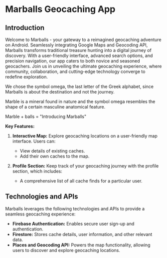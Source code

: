# Marballs Geocaching App

## Introduction

Welcome to Marballs - your gateway to a reimagined geocaching adventure on Android. Seamlessly integrating Google Maps and Geocoding API, Marballs transforms traditional treasure hunting into a digital journey of discovery. With a user-friendly interface, advanced search options, and precision navigation, our app caters to both novice and seasoned geocachers. Join us in unveiling the ultimate geocaching experience, where community, collaboration, and cutting-edge technology converge to redefine exploration.

We chose the symbol omega, the last letter of the Greek alphabet, since Marballs is about the destination and not the journey.

Marble is a mineral found in nature and the symbol omega resembles the shape of a certain masculine anatomical feature.

Marble + balls = "Introducing Marballs"

**Key Features:**
1. **Interactive Map:** Explore geocaching locations on a user-friendly map interface. Users can:
   - View details of existing caches.
   - Add their own caches to the map.

2. **Profile Section:** Keep track of your geocaching journey with the profile section, which includes:
   - A comprehensive list of all cache finds for a particular user.


## Technologies and APIs

Marballs leverages the following technologies and APIs to provide a seamless geocaching experience:

- **Firebase Authentication:** Enables secure user sign-up and authentication.
- **Firestore:** Stores cache details, user information, and other relevant data.
- **Places and Geocoding API:** Powers the map functionality, allowing users to discover and explore geocaching locations.


